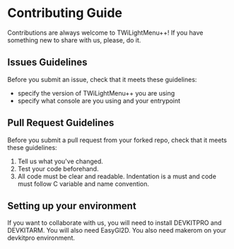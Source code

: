 # Contributing Guide

Contributions are always welcome to TWiLightMenu++! If you have something new to share with us, please, do it.

## Issues Guidelines

Before you submit an issue, check that it meets these guidelines:

- specify the version of TWiLightMenu++ you are using
- specify what console are you using and your entrypoint


## Pull Request Guidelines

Before you submit a pull request from your forked repo, check that it meets these guidelines:

1. Tell us what you've changed.
2. Test your code beforehand.
3. All code must be clear and readable. Indentation is a must and code must follow C variable and name convention.

## Setting up your environment

If you want to collaborate with us, you will need to install DEVKITPRO and DEVKITARM. You will also need EasyGl2D. You also need makerom on your devkitpro environment.
